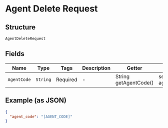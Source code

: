 
# Agent Delete Request

## Structure

`AgentDeleteRequest`

## Fields

| Name | Type | Tags | Description | Getter | Setter |
|  --- | --- | --- | --- | --- | --- |
| `AgentCode` | `String` | Required | - | String getAgentCode() | setAgentCode(String agentCode) |

## Example (as JSON)

```json
{
  "agent_code": "[AGENT_CODE]"
}
```

